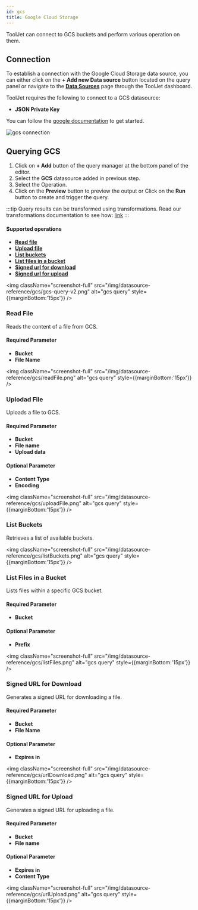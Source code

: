```yaml
---
id: gcs
title: Google Cloud Storage
---
```


ToolJet can connect to GCS buckets and perform various operation on them.

<div style={{paddingTop:'24px'}}>

## Connection

To establish a connection with the Google Cloud Storage data source, you can either click on the **+ Add new Data source** button located on the query panel or navigate to the **[Data Sources](/docs/data-sources/overview)** page through the ToolJet dashboard.

ToolJet requires the following to connect to a GCS datasource:

- **JSON Private Key**

You can follow the [google documentation](https://cloud.google.com/docs/authentication/getting-started) to get started.

<img className="screenshot-full" src="/img/datasource-reference/gcs/gcs-connect-v2.png"  alt="gcs connection" />

</div>

<div style={{paddingTop:'24px'}}>

## Querying GCS

1. Click on **+ Add** button of the query manager at the bottom panel of the editor.
2. Select the **GCS** datasource added in previous step.
3. Select the Operation.
4. Click on the **Preview** button to preview the output or Click on the **Run** button to create and trigger the query.

:::tip
Query results can be transformed using transformations. Read our transformations documentation to see how: [link](/docs/app-builder/custom-code/transform-data)
:::

#### Supported operations

- **[Read file](#read-file)**
- **[Upload file](#uplodad-file)**
- **[List buckets](#list-buckets)**
- **[List files in a bucket](#list-files-in-a-bucket)**
- **[Signed url for download](#signed-url-for-download)**
- **[Signed url for upload](#signed-url-for-upload)**

<img className="screenshot-full" src="/img/datasource-reference/gcs/gcs-query-v2.png" alt="gcs query" style={{marginBottom:'15px'}} />

### Read File

Reads the content of a file from GCS.

#### Required Parameter

- **Bucket**
- **File Name**

<img className="screenshot-full" src="/img/datasource-reference/gcs/readFile.png" alt="gcs query" style={{marginBottom:'15px'}} />

### Uplodad File

Uploads a file to GCS.

#### Required Parameter

- **Bucket**
- **File name**
- **Upload data**

#### Optional Parameter

- **Content Type**
- **Encoding**

<img className="screenshot-full" src="/img/datasource-reference/gcs/uploadFile.png" alt="gcs query" style={{marginBottom:'15px'}} />

### List Buckets

Retrieves a list of available buckets.

<img className="screenshot-full" src="/img/datasource-reference/gcs/listBuckets.png" alt="gcs query" style={{marginBottom:'15px'}} />

### List Files in a Bucket

Lists files within a specific GCS bucket.

#### Required Parameter

- **Bucket**

#### Optional Parameter

- **Prefix**

<img className="screenshot-full" src="/img/datasource-reference/gcs/listFiles.png" alt="gcs query" style={{marginBottom:'15px'}} />

### Signed URL for Download

Generates a signed URL for downloading a file.

#### Required Parameter

- **Bucket**
- **File Name**

#### Optional Parameter

- **Expires in**

<img className="screenshot-full" src="/img/datasource-reference/gcs/urlDownload.png" alt="gcs query" style={{marginBottom:'15px'}} />

### Signed URL for Upload

Generates a signed URL for uploading a file.

#### Required Parameter

- **Bucket**
- **File name**

#### Optional Parameter

- **Expires in**
- **Content Type**

<img className="screenshot-full" src="/img/datasource-reference/gcs/urlUpload.png" alt="gcs query" style={{marginBottom:'15px'}} />

</div>
